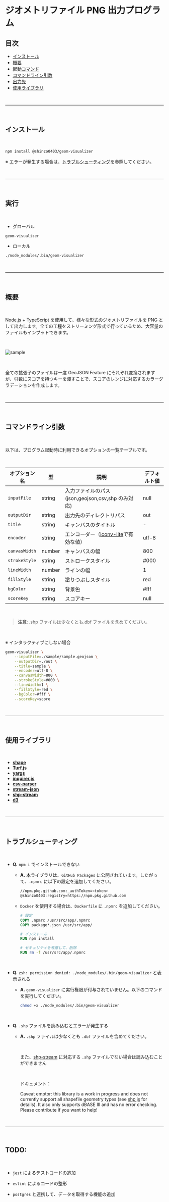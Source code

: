 # ジオメトリファイル PNG 出力プログラム

## 目次

- [インストール](#インストール)
- [概要](#概要)
- [起動コマンド](#起動コマンド)
- [コマンドライン引数](#コマンドライン引数)
- [出力先](#出力先)
- [使用ライブラリ](#使用ライブラリ)

<br />

---

<br />

## インストール

<br />

```bash
npm install @shinzo0403/geom-visualizer
```

※ エラーが発生する場合は、[トラブルシューティング](#トラブルシューティング)を参照してください。

<br />

---

<br />

## 実行

<br />

- グローバル

```bash
geom-visualizer
```

- ローカル

```bash
./node_modules/.bin/geom-visualizer
```

<br />

---

<br />

## 概要

<br />

Node.js + TypeScript を使用して、様々な形式のジオメトリファイルを PNG として出力します。全ての工程をストリーミング形式で行っているため、大容量のファイルもインプットできます。

<br />

![sample](./document/example.png)

<br />

全ての拡張子のファイルは一度 GeoJSON Feature にそれぞれ変換されますが、引数にスコアを持つキーを渡すことで、スコアのレンジに対応するカラーグラデーションを作成します。

<br />

---

<br />

## コマンドライン引数

<br />

以下は、プログラム起動時に利用できるオプションの一覧テーブルです。

<br />

| オプション名  | 型     | 説明                                                                             | デフォルト値 |
| ------------- | ------ | -------------------------------------------------------------------------------- | ------------ |
| `inputFile`   | string | 入力ファイルのパス(json,geojson,csv,shp のみ対応)                                | null         |
| `outputDir`   | string | 出力先のディレクトリパス                                                         | out          |
| `title`       | string | キャンバスのタイトル                                                             | -            |
| `encoder`     | string | エンコーダー（[iconv-lite](https://github.com/ashtuchkin/iconv-lite)で有効な値） | utf-8        |
| `canvasWidth` | number | キャンバスの幅                                                                   | 800          |
| `strokeStyle` | string | ストロークスタイル                                                               | #000         |
| `lineWidth`   | number | ラインの幅                                                                       | 1            |
| `fillStyle`   | string | 塗りつぶしスタイル                                                               | red          |
| `bgColor`     | string | 背景色                                                                           | #fff         |
| `scoreKey`    | string | スコアキー                                                                       | null         |

<br />

> **注意**: .shp ファイルは少なくとも.dbf ファイルを含めてください。

<br />

※ インタラクティブにしない場合

```bash
geom-visualizer \
    --inputFile=./sample/sample.geojson \
    --outputDir=./out \
    --title=sample \
    --encoder=utf-8 \
    --canvasWidth=800 \
    --strokeStyle=#000 \
    --lineWidth=1 \
    --fillStyle=red \
    --bgColor=#fff \
    --scoreKey=score
```

<br />

---

<br />

## 使用ライブラリ

<br />

- [**shape**](https://www.npmjs.com/package/sharp)
- [**Turf.js**](https://github.com/Turfjs/turf)
- [**yargs**](https://github.com/yargs/yargs)
- [**inquirer.js**](https://github.com/SBoudrias/Inquirer.js)
- [**csv-parser**](https://github.com/mafintosh/csv-parser)
- [**stream-json**](https://github.com/uhop/stream-json)
- [**shp-stream**](https://github.com/calvinmetcalf/shapefile)
- [**d3**](https://github.com/d3/d3)

<br />

---

<br />

## トラブルシューティング

<br />

- **Q.** `npm i` でインストールできない

  - **A.** 本ライブラリは、`GitHub Packages` に公開されています。したがって、`.npmrc` に以下の設定を追加してください。

    ```bash
    //npm.pkg.github.com:_authToken=<token>
    @shinzo0403:registry=https://npm.pkg.github.com
    ```

  - `Docker` を使用する場合は、`Dockerfile` に `.npmrc` を追加してください。

    ```Dockerfile
    # 設定
    COPY .npmrc /usr/src/app/.npmrc
    COPY package*.json /usr/src/app/

    # インストール
    RUN npm install

    # セキュリティを考慮して、削除
    RUN rm -f /usr/src/app/.npmrc
    ```

<br />

- **Q.** `zsh: permission denied: ./node_modules/.bin/geom-visualizer` と表示される

  - **A.** `geom-visualizer` に実行権限が付与されていません。以下のコマンドを実行してください。

    ```bash
    chmod +x ./node_modules/.bin/geom-visualizer
    ```

    <br />

- **Q.** `.shp` ファイルを読み込むとエラーが発生する

  - **A.** `.shp` ファイルは少なくとも `.dbf` ファイルを含めてください。

      <br />

    また、[shp-stream]() に対応する `.shp` ファイルでない場合は読み込むことができません

    <br />

    ドキュメント：

    Caveat emptor: this library is a work in progress and does not currently support all shapefile geometry types (see [shp.js](https://github.com/mbostock/shapefile/blob/master/shp.js) for details). It also only supports dBASE III and has no error checking. Please contribute if you want to help!

<br />

---

<br />

## TODO:

<br />

- `jest` によるテストコードの追加

- `eslint` によるコードの整形

- `postgres` と連携して、データを取得する機能の追加
